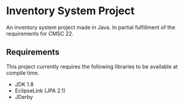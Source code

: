 # Inventory System Project

An inventory system project made in Java. In partial
fulfillment of the requirements for CMSC 22.

## Requirements

This project currently requires the following libraries to
be available at compile time.

- JDK 1.8
- EclipseLink (JPA 2.1)
- JDerby
